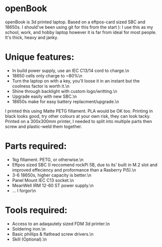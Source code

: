 # openBook
openBook is 3d printed laptop. Based on a eftpos-card sized SBC and 18650s. I should've been using git for this from the start ):
I use this as my school, work, and hobby laptop however it is far from ideal for most people.
It's thick, heavy and janky.

# Unique features:
  * In build power supply, use an IEC C13/14 cord to charge.\n
  * 18650 cells only charge to ~80%\n
  * Turn the laptop on with a key, you'll loose it in an instant but the coolness factor is worth it.\n
  * Shine through backlight with custom logo/writting.\n
  * Upgrade easily with new SBC.\n
  * 18650s make for easy battery replacment/upgrade.\n

I printed this using Matte PETG fillament. PLA would be OK too. Printing in black looks good, try other colours at your own risk, they can look tacky.
Printed on a 300x300mm printer, I needed to split into multiple parts then screw and plastic-weld them together. 

# Parts required:
  * 1kg fillament. PETG, or otherwise.\n
  * Eftpos sized SBC (I reccomend rockPi 5B, due to its' built in M.2 slot and improved effeciency and proformance than a Rasberry Pi5).\n
  * 3-6 18650s, higher capacity is better.\n
  * Panel Mount IEC C13 socket.\n
  * MeanWell IRM 12-60 ST power supply.\n
  * ... I forgor\n

# Tools required:
  * Access to an adaqautely sized FDM 3d printer.\n
  * Soldering iron.\n
  * Basic phillips & flathead screw drivers.\n
  * Skill (Optional).\n

  



  
